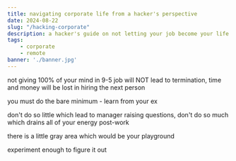 ```yaml
---
title: navigating corporate life from a hacker's perspective
date: 2024-08-22
slug: "/hacking-corporate"
description: a hacker's guide on not letting your job become your life
tags:
    - corporate
    - remote
banner: './banner.jpg'
---
```


not giving 100% of your mind in 9-5 job will NOT lead to termination, time and money will be lost in hiring the next person

you must do the bare minimum - learn from your ex

don't do so little which lead to manager raising questions, don't do so much which drains all of your energy post-work

there is a little gray area which would be your playground

experiment enough to figure it out 


